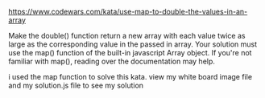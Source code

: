 https://www.codewars.com/kata/use-map-to-double-the-values-in-an-array

Make the double() function return a new array with each value twice as large as the corresponding value in the passed in array. Your solution must use the map() function of the built-in javascript Array object. If you're not familiar with map(), reading over the documentation may help.

i used the map function to solve this kata. view my white board image file and my solution.js file to see my solution
